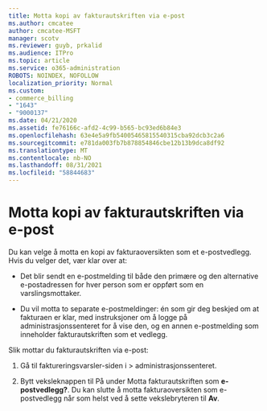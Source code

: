 ```yaml
---
title: Motta kopi av fakturautskriften via e-post
ms.author: cmcatee
author: cmcatee-MSFT
manager: scotv
ms.reviewer: guyb, prkalid
ms.audience: ITPro
ms.topic: article
ms.service: o365-administration
ROBOTS: NOINDEX, NOFOLLOW
localization_priority: Normal
ms.custom:
- commerce_billing
- "1643"
- "9000137"
ms.date: 04/21/2020
ms.assetid: fe76166c-afd2-4c99-b565-bc93ed6b84e3
ms.openlocfilehash: 63e4e5a9fb54005465815540315cba92dcb3c2a6
ms.sourcegitcommit: e781da003fb7b878854846cbe12b13b9dca8df92
ms.translationtype: MT
ms.contentlocale: nb-NO
ms.lasthandoff: 08/31/2021
ms.locfileid: "58844683"
---
```

# <a name="receive-copy-of-your-billing-statement-in-email"></a>Motta kopi av fakturautskriften via e-post

Du kan velge å motta en kopi av fakturaoversikten som et e-postvedlegg. Hvis du velger det, vær klar over at:
  
- Det blir sendt en e-postmelding til både den primære og den alternative e-postadressen for hver person som er oppført som en varslingsmottaker.

- Du vil motta to separate e-postmeldinger: én som gir deg beskjed om at fakturaen er klar, med instruksjoner om å logge på administrasjonssenteret for å vise den, og en annen e-postmelding som inneholder fakturautskriften som et vedlegg.

Slik mottar du fakturautskriften via e-post:
  
1. Gå til faktureringsvarsler-siden i  \> [](https://go.microsoft.com/fwlink/p/?linkid=853212) administrasjonssenteret.

2. Bytt veksleknappen til På under Motta fakturautskriften som **e-postvedlegg?**.  Du kan slutte å motta fakturaoversikten som e-postvedlegg når som helst ved å sette vekslebryteren til **Av**.